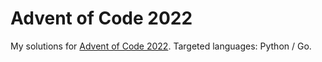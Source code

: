 Advent of Code 2022
===================

My solutions for [Advent of Code 2022](https://adventofcode.com/2022).
Targeted languages: Python / Go.
